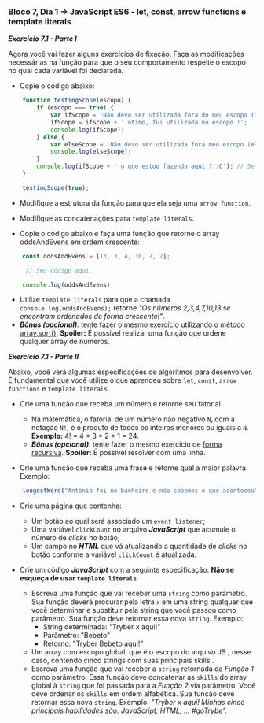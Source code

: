 ### Bloco 7, Dia 1 -> JavaScript ES6 - let, const, arrow functions e template literals

_**Exercício 7.1 - Parte I**_

Agora você vai fazer alguns exercícios de fixação.
Faça as modificações necessárias na função para que o seu comportamento respeite o escopo no qual cada variável foi declarada.

 - Copie o código abaixo:

 ```javascript
     function testingScope(escopo) { 
         if (escopo === true) { 
             var ifScope = 'Não devo ser utilizada fora do meu escopo (if)';
             ifScope = ifScope + ' ótimo, fui utilizada no escopo !';
             console.log(ifScope);
         } else {
             var elseScope = 'Não devo ser utilizada fora meu escopo (else)';
             console.log(elseScope);
         }
         console.log(ifScope + ' o que estou fazendo aqui ? :O'); // Se necessário esta linha pode ser removida.
     }

     testingScope(true);
 ```

 - Modifique a estrutura da função para que ela seja uma `arrow function`.
 - Modifique as concatenações para `template literals`.

 - Copie o código abaixo e faça uma função que retorne o array oddsAndEvens em ordem crescente:

 ```javascript
     const oddsAndEvens = [13, 3, 4, 10, 7, 2];

      // Seu código aqui.

     console.log(oddsAndEvens);
 ```

 - Utilize `template literals` para que a chamada `console.log(oddsAndEvens);` retorne _"Os números 2,3,4,7,10,13 se encontram ordenados de forma crescente!"_.
 - **_Bônus (opcional)_**: tente fazer o mesmo exercício utilizando o método [array.sort()][arraySort]. **Spoiler:** É possível realizar uma função que ordene qualquer array de números.

[arraySort]: https://developer.mozilla.org/en-US/docs/Web/JavaScript/Reference/Global_Objects/Array/sort

_**Exercício 7.1 - Parte II**_

Abaixo, você verá algumas especificações de algoritmos para desenvolver. É fundamental que você utilize o que aprendeu sobre `let`, `const`, `arrow functions` e `template literals`.

 - Crie uma função que receba um número e retorne seu fatorial.
     - Na matemática, o fatorial de um número não negativo `N`, com a notação `N!`, é o produto de todos os inteiros menores ou iguais a `N`. **Exemplo:** 4! = 4 * 3 * 2 * 1 = 24.
     - **_Bônus (opcional)_**: tente fazer o mesmo exercício de [forma recursiva][recursivo]. **Spoiler:** É possível resolver com uma linha.

 - Crie uma função que receba uma frase e retorne qual a maior palavra. Exemplo:

 ```javascript
     longestWord("Antônio foi no banheiro e não sabemos o que aconteceu") // retorna 'aconteceu'
 ```

 - Crie uma página que contenha:
     - Um botão ao qual será associado um `event listener`;
     - Uma variável `clickCount` no arquivo **_JavaScript_** que acumule o número de _clicks_ no botão;
     - Um campo no **_HTML_** que vá atualizando a quantidade de _clicks_ no botão conforme a variável `clickCount` é atualizada.

 - Crie um código **_JavaScript_** com a seguinte especificação:
     **Não se esqueça de usar `template literals`**
     - Escreva uma função que vai receber uma `string` como parâmetro. Sua função deverá procurar pela letra `x` em uma string qualquer que você determinar e substituir pela string que você passou como parâmetro. Sua função deve retornar essa nova `string`. Exemplo:
         - String determinada: "Tryber x aqui!"
         - Parâmetro: "Bebeto"
         - Retorno: "Tryber Bebeto aqui!"
     - Um array com escopo global, que é o escopo do arquivo JS , nesse caso, contendo cinco strings com suas principais skills .
     - Escreva uma função que vai receber a `string` retornada da _Função 1_ como parâmetro. Essa função deve concatenar as `skills` do array global à `string` que foi passada para a _Função 2_ via parâmetro. Você deve ordenar os `skills` em ordem alfabética. Sua função deve retornar essa nova `string`. Exemplo:
     _"Tryber x aqui! Minhas cinco principais habilidades são:
     JavaScript;
     HTML; ... #goTrybe"._

[recursivo]: http://www.devfuria.com.br/logica-de-programacao/recursividade-fatorial/
